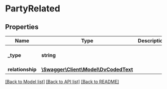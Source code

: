# PartyRelated

## Properties
Name | Type | Description | Notes
------------ | ------------- | ------------- | -------------
**_type** | **string** |  | [optional] [default to 'PARTY_RELATED']
**relationship** | [**\Swagger\Client\Model\DvCodedText**](DvCodedText.md) |  | 

[[Back to Model list]](../../README.md#documentation-for-models) [[Back to API list]](../../README.md#documentation-for-api-endpoints) [[Back to README]](../../README.md)

